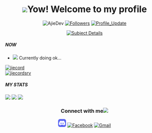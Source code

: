 <h1 align="center"> <img src="https://emojis.slackmojis.com/emojis/images/1531849430/4246/blob-sunglasses.gif?1531849430" width="36"/>Yow! Welcome to my profile </h1>

<p align="center"> 
    <img src="https://komarev.com/ghpvc/?username=AjieDev" alt="AjieDev"/>       
    <a href="https://github.com/AjieDev?tab=followers"><img alt="Followers" src="https://img.shields.io/github/followers/AjieDev?color=4C1&logo=github"></a>
    <a href="https://github.com/AjieDev/AjieDev" target="_blank"><img alt="Profile_Update" src="https://img.shields.io/github/last-commit/AjieDev/ajiedev?label=Profile%20update&style=fflat-square"></a>
</p> 


<!--- <h3 align="center"> 
    <img src="https://media.giphy.com/media/hvRJCLFzcasrR4ia7z/giphy.gif" width="21"></a>Hello!, I'am Ajie - an Novice network engineer, im also like software development <img align="center" alt="GIF" width="30"  src="https://media.giphy.com/media/H6KusZ8pzxtyymblnE/giphy.gif" width="36"/>
</h3> -->

<p align="center">
  <a href="https://ajie.is-a.dev/">
    <img src="https://cdn-cf.ajieblogs.eu.org/img/ajie-is-adev.gif" alt="Subject Details" width="500">
  </a>
</p>

##### NOW
- <img src="https://github.com/TheDudeThatCode/TheDudeThatCode/blob/master/Assets/Developer.gif" width="28"> Currently doing ok... </img>

[![jiecord](https://discord.c99.nl/widget/theme-3/867303900884893727.png)](https://dsc.gg/ajidevserver) <br />
[![jiecordsrv](https://discord.com/api/guilds/993867537337024565/widget.png?style=banner2)](https://dsc.gg/ajidevserver)


##### MY STATS

![](http://github-profile-summary-cards.vercel.app/api/cards/profile-details?username=AjieDev&theme=ocean_dark)
![](http://github-profile-summary-cards.vercel.app/api/cards/repos-per-language?username=AjieDev&theme=ocean_dark) ![](http://github-profile-summary-cards.vercel.app/api/cards/most-commit-language?username=AjieDev&theme=ocean_dark) 

<div align="center">
<h3> Connect with me<a href="https://gifyu.com/image/Zy2f"><img src="https://github.com/milaan9/milaan9/blob/main/Handshake.gif" width="60"></a>
</h3>
    
<p align="center">
    <a href="https://www.discord.ajiedev-co.rf.gd" target="_blank"><img alt="Discord Server" width="25px" src="https://raw.githubusercontent.com/tandpfun/skill-icons/main/icons/Discord.svg"></a>
    <a href="https://www.facebook.com/ajiedev.co" target="_blank"><img alt="Facebook" width="25px" src="https://upload.wikimedia.org/wikipedia/commons/5/51/Facebook_f_logo_%282019%29.svg"></a>
    <a href="mailto:ajiedev@ajieblogs.eu.org" target="_blank"><img alt="Gmail" width="25px" src="https://github.com/TheDudeThatCode/TheDudeThatCode/blob/master/Assets/Gmail.svg"></a> 
</p>  
</p>

<!-- CREDITS TO https://github.com/milaan9 -->
